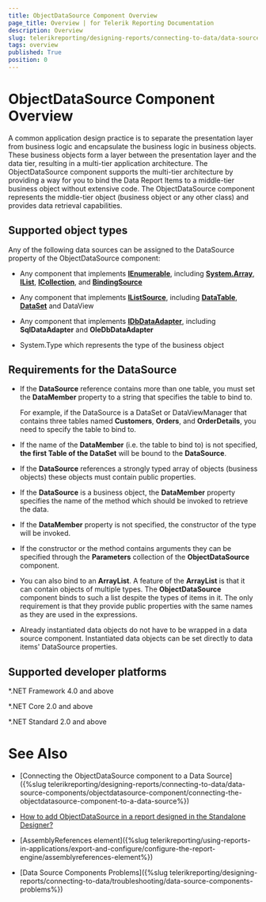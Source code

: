 ```yaml
---
title: ObjectDataSource Component Overview
page_title: Overview | for Telerik Reporting Documentation
description: Overview
slug: telerikreporting/designing-reports/connecting-to-data/data-source-components/objectdatasource-component/overview
tags: overview
published: True
position: 0
---
```


# ObjectDataSource Component Overview

A common application design practice is to separate the presentation layer from business logic and encapsulate the business logic in business objects. These business objects form a layer between the presentation layer and the data tier, resulting in a multi-tier application architecture. The ObjectDataSource component supports the multi-tier architecture by providing a way for you to bind the Data Report Items to a middle-tier business object without extensive code. The ObjectDataSource component represents the middle-tier object (business object or any other class) and provides data retrieval capabilities. 

## Supported object types

Any of the following data sources can be assigned to the DataSource property of the ObjectDataSource component:

* Any component that implements __[IEnumerable](http://msdn.microsoft.com/en-us/library/system.collections.ienumerable.aspx)__, including __[System.Array](http://msdn.microsoft.com/en-us/library/system.array.aspx)__,               __[IList](http://msdn.microsoft.com/en-us/library/system.collections.ilist.aspx)__,               __[ICollection](http://msdn.microsoft.com/en-us/library/system.collections.icollection.aspx)__, and __[BindingSource](http://msdn.microsoft.com/en-us/library/system.windows.forms.bindingsource.aspx)__

* Any component that implements __[IListSource](http://msdn.microsoft.com/en-us/library/system.componentmodel.ilistsource.aspx)__, including __[DataTable](http://msdn.microsoft.com/en-us/library/system.data.datatable(VS.80).aspx)__, __[DataSet](http://msdn.microsoft.com/en-us/library/system.data.dataset.aspx)__ and DataView 

* Any component that implements __[IDbDataAdapter](http://msdn.microsoft.com/en-us/library/system.data.idbdataadapter.aspx)__, including __SqlDataAdapter__ and __OleDbDataAdapter__ 

* System.Type which represents the type of the business object 

## Requirements for the DataSource

* If the __DataSource__ reference contains more than one table, you must set the __DataMember__ property to a string that specifies the table to bind to. 

  For example, if the DataSource is a DataSet or DataViewManager that contains three tables named __Customers__, __Orders__, and __OrderDetails__, you need to specify the table to bind to. 

* If the name of the __DataMember__ (i.e. the table to bind to) is not specified, __the first Table of the DataSet__ will be bound to the __DataSource__.         

* If the __DataSource__ references a strongly typed array of objects (business objects) these objects must contain public properties.         

* If the __DataSource__ is a business object, the __DataMember__ property specifies the name of the method which should be invoked to retrieve the data. 

* If the __DataMember__ property is not specified, the constructor of the type will be invoked.             

* If the constructor or the method contains arguments they can be specified through the __Parameters__ collection of the __ObjectDataSource__ component.         

* You can also bind to an __ArrayList__. A feature of the __ArrayList__ is that it can contain objects of multiple types. The __ObjectDataSource__ component binds to such a list despite the types of items in it. The only requirement is that they provide public properties with the same names as they are used in the expressions. 

* Already instantiated data objects do not have to be wrapped in a data source component. Instantiated data objects can be set directly to data items' DataSource properties. 

## Supported developer platforms

*.NET Framework 4.0 and above             

*.NET Core 2.0 and above             

*.NET Standard 2.0 and above             

# See Also

* [Connecting the ObjectDataSource component to a Data Source]({%slug telerikreporting/designing-reports/connecting-to-data/data-source-components/objectdatasource-component/connecting-the-objectdatasource-component-to-a-data-source%})

* [How to add ObjectDataSource in a report designed in the Standalone Designer?](https://docs.telerik.com/reporting/knowledge-base/steps-on-how-to-add-objectdatadource-in-a-report-designed-in-the-standalone-designer)

* [AssemblyReferences element]({%slug telerikreporting/using-reports-in-applications/export-and-configure/configure-the-report-engine/assemblyreferences-element%})

* [Data Source Components Problems]({%slug telerikreporting/designing-reports/connecting-to-data/troubleshooting/data-source-components-problems%})

